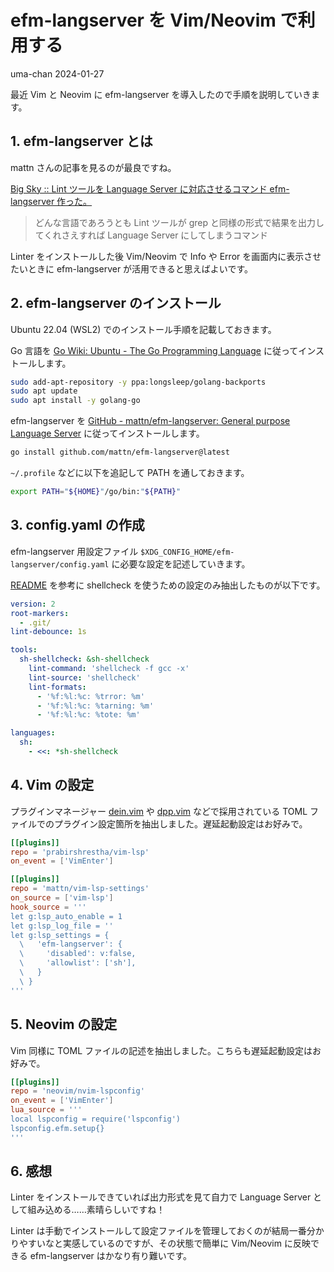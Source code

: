 # efm-langserver を Vim/Neovim で利用する
uma-chan
2024-01-27

最近 Vim と Neovim に efm-langserver
を導入したので手順を説明していきます。

## 1. efm-langserver とは

mattn さんの記事を見るのが最良ですね。

[Big Sky :: Lint ツールを Language Server に対応させるコマンド
efm-langserver
作った。](https://mattn.kaoriya.net/software/lang/go/20190205190203.htm)

> どんな言語であろうとも Lint ツールが grep
> と同様の形式で結果を出力してくれさえすれば Language Server
> にしてしまうコマンド

Linter をインストールした後 Vim/Neovim で Info や Error
を画面内に表示させたいときに efm-langserver
が活用できると思えばよいです。

## 2. efm-langserver のインストール

Ubuntu 22.04 (WSL2) でのインストール手順を記載しておきます。

Go 言語を [Go Wiki: Ubuntu - The Go Programming
Language](https://go.dev/wiki/Ubuntu) に従ってインストールします。

``` sh
sudo add-apt-repository -y ppa:longsleep/golang-backports
sudo apt update
sudo apt install -y golang-go
```

efm-langserver を [GitHub - mattn/efm-langserver: General purpose
Language Server](https://github.com/mattn/efm-langserver#installation)
に従ってインストールします。

``` sh
go install github.com/mattn/efm-langserver@latest
```

`~/.profile` などに以下を追記して PATH を通しておきます。

``` sh
export PATH="${HOME}"/go/bin:"${PATH}"
```

## 3. config.yaml の作成

efm-langserver 用設定ファイル
`$XDG_CONFIG_HOME/efm-langserver/config.yaml`
に必要な設定を記述していきます。

[README](https://github.com/mattn/efm-langserver#example-for-configyaml)
を参考に shellcheck を使うための設定のみ抽出したものが以下です。

``` yaml
version: 2
root-markers:
  - .git/
lint-debounce: 1s

tools:
  sh-shellcheck: &sh-shellcheck
    lint-command: 'shellcheck -f gcc -x'
    lint-source: 'shellcheck'
    lint-formats:
      - '%f:%l:%c: %trror: %m'
      - '%f:%l:%c: %tarning: %m'
      - '%f:%l:%c: %tote: %m'

languages:
  sh:
    - <<: *sh-shellcheck
```

## 4. Vim の設定

プラグインマネージャー [dein.vim](https://github.com/Shougo/dein.vim) や
[dpp.vim](https://github.com/Shougo/dpp.vim) などで採用されている TOML
ファイルでのプラグイン設定箇所を抽出しました。遅延起動設定はお好みで。

``` toml
[[plugins]]
repo = 'prabirshrestha/vim-lsp'
on_event = ['VimEnter']

[[plugins]]
repo = 'mattn/vim-lsp-settings'
on_source = ['vim-lsp']
hook_source = '''
let g:lsp_auto_enable = 1
let g:lsp_log_file = ''
let g:lsp_settings = {
  \   'efm-langserver': {
  \     'disabled': v:false,
  \     'allowlist': ['sh'],
  \   }
  \ }
'''
```

## 5. Neovim の設定

Vim 同様に TOML
ファイルの記述を抽出しました。こちらも遅延起動設定はお好みで。

``` toml
[[plugins]]
repo = 'neovim/nvim-lspconfig'
on_event = ['VimEnter']
lua_source = '''
local lspconfig = require('lspconfig')
lspconfig.efm.setup{}
'''
```

## 6. 感想

Linter をインストールできていれば出力形式を見て自力で Language Server
として組み込める……素晴らしいですね！

Linter
は手動でインストールして設定ファイルを管理しておくのが結局一番分かりやすいなと実感しているのですが、その状態で簡単に
Vim/Neovim に反映できる efm-langserver はかなり有り難いです。
